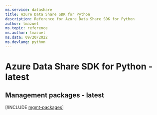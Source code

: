 ```yaml
---
ms.service: datashare
title: Azure Data Share SDK for Python
description: Reference for Azure Data Share SDK for Python
author: lmazuel
ms.topic: reference
ms.author: lmazuel
ms.data: 09/20/2022
ms.devlang: python
---
```

# Azure Data Share SDK for Python - latest

## Management packages - latest
[!INCLUDE [mgmt-packages](data-share-mgmt-index.md)]